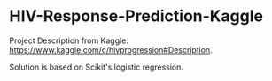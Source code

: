 # HIV-Response-Prediction-Kaggle
Project Description from Kaggle:
https://www.kaggle.com/c/hivprogression#Description.

Solution is based on Scikit's logistic regression.

